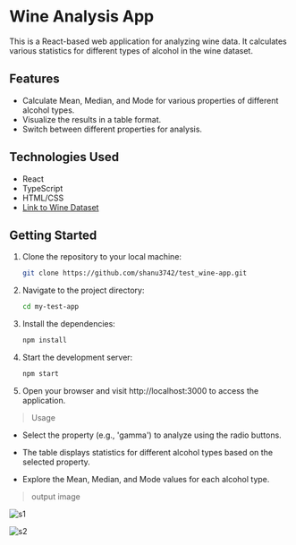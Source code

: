 # Wine Analysis App

This is a React-based web application for analyzing wine data. It calculates various statistics for different types of alcohol in the wine dataset.

## Features

- Calculate Mean, Median, and Mode for various properties of different alcohol types.
- Visualize the results in a table format.
- Switch between different properties for analysis.

## Technologies Used

- React
- TypeScript
- HTML/CSS
- [Link to Wine Dataset](./Assets/wine.ts)

## Getting Started

1. Clone the repository to your local machine:

   ```bash
   git clone https://github.com/shanu3742/test_wine-app.git
   ```
2. Navigate to the project directory:
    ```bash
    cd my-test-app

    ```
3. Install the dependencies:
      ```bash
      npm install

      ```
4. Start the development server:
     ```bash
     npm start

     ```
5. Open your browser and visit http://localhost:3000 to access the application.

> Usage

- Select the property (e.g., 'gamma') to analyze using the radio buttons.

- The table displays statistics for different alcohol types based on the selected property.

- Explore the Mean, Median, and Mode values for each alcohol type.
>output image

![s1](https://github.com/shanu3742/test_wine-app/assets/65018865/f3282c6d-67e6-48e7-a2f7-1c9ba23f7ac8)

![s2](https://github.com/shanu3742/test_wine-app/assets/65018865/0527b66e-0b9a-4378-9bd3-8e31acaae8d8)
